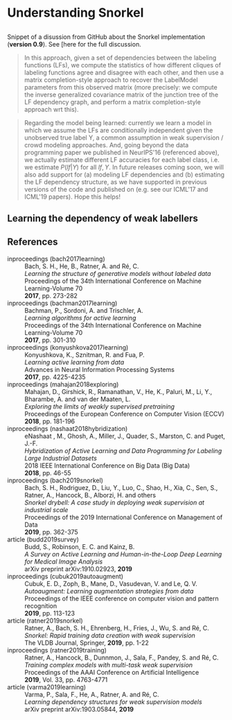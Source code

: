 # Understanding Snorkel

##

Snippet of a disussion from GitHub about the Snorkel implementation (**version 0.9**). See [here for the full discussion.

> In this approach, given a set of dependencies between the labeling functions (LFs), we compute the statistics of how different cliques of labeling functions agree and disagree with each other, and then use a matrix completion-style approach to recover the LabelModel parameters from this observed matrix (more precisely: we compute the inverse generalized covariance matrix of the junction tree of the LF dependency graph, and perform a matrix completion-style approach wrt this).

> Regarding the model being learned: currently we learn a model in which we assume the LFs are conditionally independent given the unobserved true label Y, a common assumption in weak supervision / crowd modeling approaches. And, going beyond the data programming paper we published in NeurIPS'16 (referenced above), we actually estimate different LF accuracies for each label class, i.e. we estimate $P(lf | Y)$ for all $lf, Y$. In future releases coming soon, we will also add support for (a) modeling LF dependencies and (b) estimating the LF dependency structure, as we have supported in previous versions of the code and published on (e.g. see our ICML'17 and ICML'19 papers). Hope this helps!

## Learning the dependency of weak labellers




## References

<dt>inproceedings <a name="bach2017learning">(bach2017learning)</a></dt>
<dd>Bach, S. H., He, B., Ratner, A. and R&eacute;, C.</dd>
<dd><i>Learning the structure of generative models without labeled data</i></dd>
<dd>Proceedings of the 34th International Conference on Machine Learning-Volume 70</dd>
<dd><b>2017</b>, pp. 273-282</dd>

<dt>inproceedings <a name="bachman2017learning">(bachman2017learning)</a></dt>
<dd>Bachman, P., Sordoni, A. and Trischler, A.</dd>
<dd><i>Learning algorithms for active learning</i></dd>
<dd>Proceedings of the 34th International Conference on Machine Learning-Volume 70</dd>
<dd><b>2017</b>, pp. 301-310</dd>

<dt>inproceedings <a name="konyushkova2017learning">(konyushkova2017learning)</a></dt>
<dd>Konyushkova, K., Sznitman, R. and Fua, P.</dd>
<dd><i>Learning active learning from data</i></dd>
<dd>Advances in Neural Information Processing Systems</dd>
<dd><b>2017</b>, pp. 4225-4235</dd>

<dt>inproceedings <a name="mahajan2018exploring">(mahajan2018exploring)</a></dt>
<dd>Mahajan, D., Girshick, R., Ramanathan, V., He, K., Paluri, M., Li, Y., Bharambe, A. and van der Maaten, L.</dd>
<dd><i>Exploring the limits of weakly supervised pretraining</i></dd>
<dd>Proceedings of the European Conference on Computer Vision (ECCV)</dd>
<dd><b>2018</b>, pp. 181-196</dd>

<dt>inproceedings <a name="nashaat2018hybridization">(nashaat2018hybridization)</a></dt>
<dd>eNashaat , M., Ghosh, A., Miller, J., Quader, S., Marston, C. and Puget, J.-F.</dd>
<dd><i>Hybridization of Active Learning and Data Programming for Labeling Large Industrial Datasets</i></dd>
<dd>2018 IEEE International Conference on Big Data (Big Data)</dd>
<dd><b>2018</b>, pp. 46-55</dd>

<dt>inproceedings <a name="bach2019snorkel">(bach2019snorkel)</a></dt>
<dd>Bach, S. H., Rodriguez, D., Liu, Y., Luo, C., Shao, H., Xia, C., Sen, S., Ratner, A., Hancock, B., Alborzi, H. and others</dd>
<dd><i>Snorkel drybell: A case study in deploying weak supervision at industrial scale</i></dd>
<dd>Proceedings of the 2019 International Conference on Management of Data</dd>
<dd><b>2019</b>, pp. 362-375</dd>

<dt>article <a name="budd2019survey">(budd2019survey)</a></dt>
<dd>Budd, S., Robinson, E. C. and Kainz, B.</dd>
<dd><i>A Survey on Active Learning and Human-in-the-Loop Deep Learning for Medical Image Analysis</i></dd>
<dd>arXiv preprint arXiv:1910.02923, <b>2019</b></dd>

<dt>inproceedings <a name="cubuk2019autoaugment">(cubuk2019autoaugment)</a></dt>
<dd>Cubuk, E. D., Zoph, B., Mane, D., Vasudevan, V. and Le, Q. V.</dd>
<dd><i>Autoaugment: Learning augmentation strategies from data</i></dd>
<dd>Proceedings of the IEEE conference on computer vision and pattern recognition</dd>
<dd><b>2019</b>, pp. 113-123</dd>

<dt>article <a name="ratner2019snorkel">(ratner2019snorkel)</a></dt>
<dd>Ratner, A., Bach, S. H., Ehrenberg, H., Fries, J., Wu, S. and R&eacute;, C.</dd>
<dd><i>Snorkel: Rapid training data creation with weak supervision</i></dd>
<dd>The VLDB Journal, Springer, <b>2019</b>, pp. 1-22</dd>

<dt>inproceedings <a name="ratner2019training">(ratner2019training)</a></dt>
<dd>Ratner, A., Hancock, B., Dunnmon, J., Sala, F., Pandey, S. and R&eacute;, C.</dd>
<dd><i>Training complex models with multi-task weak supervision</i></dd>
<dd>Proceedings of the AAAI Conference on Artificial Intelligence</dd>
<dd><b>2019</b>, Vol. 33, pp. 4763-4771</dd>

<dt>article <a name="varma2019learning">(varma2019learning)</a></dt>
<dd>Varma, P., Sala, F., He, A., Ratner, A. and R&eacute;, C.</dd>
<dd><i>Learning dependency structures for weak supervision models</i></dd>
<dd>arXiv preprint arXiv:1903.05844, <b>2019</b></dd>